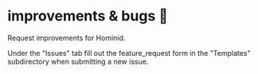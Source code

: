 # improvements & bugs 🐛
Request improvements for Hominid.

Under the "Issues" tab fill out the feature_request form in the "Templates" subdirectory when submitting a new issue.

